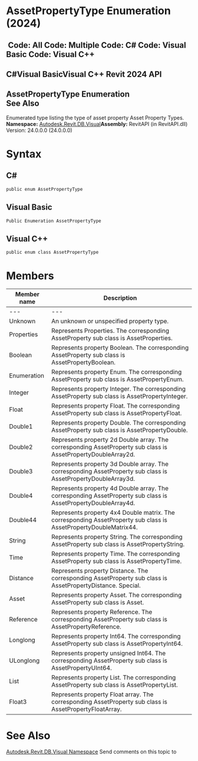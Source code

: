 # AssetPropertyType Enumeration (2024)

﻿
 Code: All Code: Multiple Code: C# Code: Visual Basic Code: Visual C++   
---  
C#Visual BasicVisual C++
Revit 2024 API  
---  
AssetPropertyType Enumeration  
See Also  
---  
Enumerated type listing the type of asset property 
Asset Property Types. 
**Namespace:** [Autodesk.Revit.DB.Visual](f5a10581-6ac2-be19-0e32-f87d05bc8b83.md "Autodesk.Revit.DB.Visual Namespace")**Assembly:** RevitAPI (in RevitAPI.dll) Version: 24.0.0.0 (24.0.0.0)
# Syntax
C#  
---  
```text
public enum AssetPropertyType
```
  
Visual Basic  
---  
```text
Public Enumeration AssetPropertyType
```
  
Visual C++  
---  
```text
public enum class AssetPropertyType
```
  
# Members
| Member name | Description |
| --- | --- |
| --- | --- |
| Unknown | An unknown or unspecified property type. |
| Properties | Represents Properties. The corresponding AssetProperty sub class is AssetProperties. |
| Boolean | Represents property Boolean. The corresponding AssetProperty sub class is AssetPropertyBoolean. |
| Enumeration | Represents property Enum. The corresponding AssetProperty sub class is AssetPropertyEnum. |
| Integer | Represents property Integer. The corresponding AssetProperty sub class is AssetPropertyInteger. |
| Float | Represents property Float. The corresponding AssetProperty sub class is AssetPropertyFloat. |
| Double1 | Represents property Double. The corresponding AssetProperty sub class is AssetPropertyDouble. |
| Double2 | Represents property 2d Double array. The corresponding AssetProperty sub class is AssetPropertyDoubleArray2d. |
| Double3 | Represents property 3d Double array. The corresponding AssetProperty sub class is AssetPropertyDoubleArray3d. |
| Double4 | Represents property 4d Double array. The corresponding AssetProperty sub class is AssetPropertyDoubleArray4d. |
| Double44 | Represents property 4x4 Double matrix. The corresponding AssetProperty sub class is AssetPropertyDoubleMatrix44. |
| String | Represents property String. The corresponding AssetProperty sub class is AssetPropertyString. |
| Time | Represents property Time. The corresponding AssetProperty sub class is AssetPropertyTime. |
| Distance | Represents property Distance. The corresponding AssetProperty sub class is AssetPropertyDistance. Special. |
| Asset | Represents property Asset. The corresponding AssetProperty sub class is Asset. |
| Reference | Represents property Reference. The corresponding AssetProperty sub class is AssetPropertyReference. |
| Longlong | Represents property Int64. The corresponding AssetProperty sub class is AssetPropertyInt64. |
| ULonglong | Represents property unsigned Int64. The corresponding AssetProperty sub class is AssetPropertyUInt64. |
| List | Represents property List. The corresponding AssetProperty sub class is AssetPropertyList. |
| Float3 | Represents property Float array. The corresponding AssetProperty sub class is AssetPropertyFloatArray. |

# See Also
[Autodesk.Revit.DB.Visual Namespace](f5a10581-6ac2-be19-0e32-f87d05bc8b83.md "Autodesk.Revit.DB.Visual Namespace")
Send comments on this topic to 